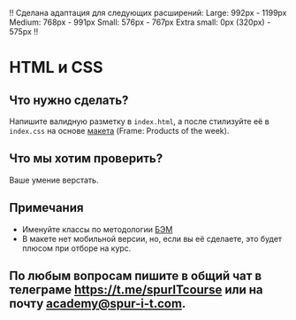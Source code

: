 !! Сделана адаптация для следующих расширений:
Large: 992px - 1199px
Medium: 768px - 991px
Small: 576px - 767px
Extra small: 0px (320px) - 575px
!!
# HTML и CSS

## Что нужно сделать?
Напишите валидную разметку в ```index.html```, а после стилизуйте её в ```index.css``` на основе [макета](https://www.figma.com/file/4Dkzt2twTC29rMHRJJPYqw/%D0%9C%D0%B0%D0%BA%D0%B5%D1%82?node-id=0%3A1) (Frame: Products of the week). 

## Что мы хотим проверить?
Ваше умение верстать.

## Примечания
* Именуйте классы по методологии [БЭМ](https://ru.bem.info/methodology/)
* В макете нет мобильной версии, но, если вы её сделаете, это будет плюсом при отборе на курс.

## По любым вопросам пишите в общий чат в телеграме https://t.me/spurITcourse или на почту academy@spur-i-t.com.

